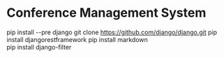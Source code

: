 # Conference Management System
  pip install --pre django
  git clone https://github.com/django/django.git
  pip install djangorestframework
  pip install markdown       
  pip install django-filter  